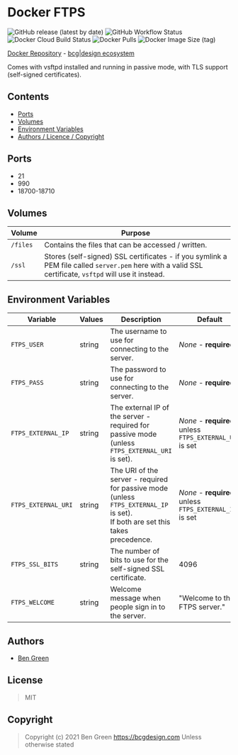 # Docker FTPS

![GitHub release (latest by date)](https://img.shields.io/github/v/release/bencgreen/docker-ftps) ![GitHub Workflow Status](https://img.shields.io/github/workflow/status/bencgreen/docker-ftps/dev?label=github) ![Docker Cloud Build Status](https://img.shields.io/docker/cloud/build/bcgdesign/ftps?label=docker) ![Docker Pulls](https://img.shields.io/docker/pulls/bcgdesign/ftps?label=pulls) ![Docker Image Size (tag)](https://img.shields.io/docker/image-size/bcgdesign/ftps/latest?label=size)

[Docker Repository](https://hub.docker.com/r/bcgdesign/ftps) - [bcg|design ecosystem](https://github.com/bencgreen/docker)

Comes with vsftpd installed and running in passive mode, with TLS support (self-signed certificates).

## Contents

* [Ports](#ports)
* [Volumes](#volumes)
* [Environment Variables](#environment-variables)
* [Authors / Licence / Copyright](#authors)

## Ports

* 21
* 990
* 18700-18710

## Volumes

| Volume   | Purpose                                                                                                                                                |
| -------- | ------------------------------------------------------------------------------------------------------------------------------------------------------ |
| `/files` | Contains the files that can be accessed / written.                                                                                                     |
| `/ssl`   | Stores (self-signed) SSL certificates - if you symlink a PEM file called `server.pem` here with a valid SSL certificate, `vsftpd` will use it instead. |

## Environment Variables

| Variable            | Values | Description                                                                                                                     | Default                                                 |
| ------------------- | ------ | ------------------------------------------------------------------------------------------------------------------------------- | ------------------------------------------------------- |
| `FTPS_USER`          | string | The username to use for connecting to the server.                                                                               | *None* - **required**                                   |
| `FTPS_PASS`          | string | The password to use for connecting to the server.                                                                               | *None* - **required**                                   |
| `FTPS_EXTERNAL_IP`  | string | The external IP of the server - required for passive mode (unless `FTPS_EXTERNAL_URI` is set).                                  | *None* - **required** unless `FTPS_EXTERNAL_URI` is set |
| `FTPS_EXTERNAL_URI` | string | The URI of the server - required for passive mode (unless `FTPS_EXTERNAL_IP` is set).<br>If both are set this takes precedence. | *None* - **required** unless `FTPS_EXTERNAL_IP` is set  |
| `FTPS_SSL_BITS`     | string | The number of bits to use for the self-signed SSL certificate.                                                                  | 4096                                                    |
| `FTPS_WELCOME`      | string | Welcome message when people sign in to the server.                                                                              | "Welcome to the FTPS server."                           |

## Authors

* [Ben Green](https://github.com/bencgreen)

## License

> MIT

## Copyright

> Copyright (c) 2021 Ben Green <https://bcgdesign.com>
> Unless otherwise stated
